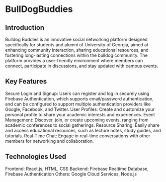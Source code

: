 # BullDogBuddies

## Introduction
Bulldog Buddies is an innovative social networking platform designed specifically for students and alumni of University of Georgia, aimed at enhancing community interaction, sharing educational resources, and fostering long-lasting connections within the bulldog community. The platform provides a user-friendly environment where members can connect, participate in discussions, and stay updated with campus events.

## Key Features
Secure Login and Signup: Users can register and log in securely using Firebase Authentication, which supports email/password authentication, and can be configured to support multiple authentication providers like Google, Facebook, and Twitter.
User Profiles: Create and customize your personal profile to share your academic interests and experiences.
Event Management: Discover, join, or create upcoming events, ranging from academic conferences to social gatherings.
Resource Sharing: Easily share and access educational resources, such as lecture notes, study guides, and tutorials.
Real-Time Chat: Engage in real-time conversations with other members for networking and collaboration.

## Technologies Used
Frontend: React.js, HTML, CSS
Backend: Firebase Realtime Database, Firebase Authentication
Others: Google Cloud Services, Node.js
